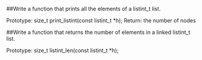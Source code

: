 ##Write a function that prints all the elements of a listint_t list.

Prototype: size_t print_listint(const listint_t *h);
Return: the number of nodes

##Write a function that returns the number of elements in a linked listint_t list.

Prototype: size_t listint_len(const listint_t *h);
